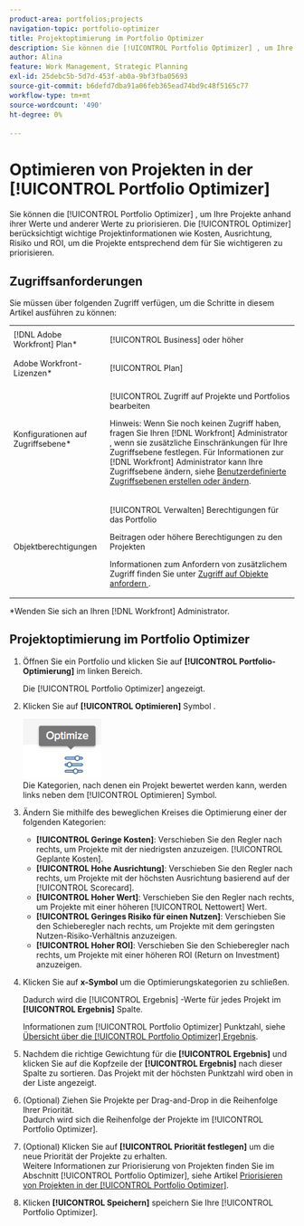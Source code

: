 ```yaml
---
product-area: portfolios;projects
navigation-topic: portfolio-optimizer
title: Projektoptimierung im Portfolio Optimizer
description: Sie können die [!UICONTROL Portfolio Optimizer] , um Ihre Projekte anhand ihrer Werte und anderer Werte zu priorisieren. Der Optimizer berücksichtigt wichtige Projektinformationen wie Kosten, Ausrichtung, Risiko und ROI, um die Projekte entsprechend dem für Sie wichtigeren zu priorisieren.
author: Alina
feature: Work Management, Strategic Planning
exl-id: 25debc5b-5d7d-453f-ab0a-9bf3fba05693
source-git-commit: b6defd7dba91a06feb365ead74bd9c48f5165c77
workflow-type: tm+mt
source-wordcount: '490'
ht-degree: 0%

---
```


# Optimieren von Projekten in der [!UICONTROL Portfolio Optimizer]

Sie können die [!UICONTROL Portfolio Optimizer] , um Ihre Projekte anhand ihrer Werte und anderer Werte zu priorisieren. Die [!UICONTROL Optimizer] berücksichtigt wichtige Projektinformationen wie Kosten, Ausrichtung, Risiko und ROI, um die Projekte entsprechend dem für Sie wichtigeren zu priorisieren.

## Zugriffsanforderungen

Sie müssen über folgenden Zugriff verfügen, um die Schritte in diesem Artikel ausführen zu können:

<table style="table-layout:auto"> 
 <col> 
 <col> 
 <tbody> 
  <tr> 
   <td role="rowheader">[!DNL Adobe Workfront] Plan*</td> 
   <td> <p>[!UICONTROL Business] oder höher</p> </td> 
  </tr> 
  <tr> 
   <td role="rowheader">Adobe Workfront-Lizenzen*</td> 
   <td> <p>[!UICONTROL Plan] </p> </td> 
  </tr> 
  <tr> 
   <td role="rowheader">Konfigurationen auf Zugriffsebene*</td> 
   <td> <p>[!UICONTROL Zugriff auf Projekte und Portfolios bearbeiten</p> <p>Hinweis: Wenn Sie noch keinen Zugriff haben, fragen Sie Ihren [!DNL Workfront] Administrator , wenn sie zusätzliche Einschränkungen für Ihre Zugriffsebene festlegen. Für Informationen zur [!DNL Workfront] Administrator kann Ihre Zugriffsebene ändern, siehe <a href="../../../administration-and-setup/add-users/configure-and-grant-access/create-modify-access-levels.md" class="MCXref xref">Benutzerdefinierte Zugriffsebenen erstellen oder ändern</a>.</p> </td> 
  </tr> 
  <tr> 
   <td role="rowheader">Objektberechtigungen</td> 
   <td> <p>[!UICONTROL Verwalten] Berechtigungen für das Portfolio</p> <p>Beitragen oder höhere Berechtigungen zu den Projekten</p> <p>Informationen zum Anfordern von zusätzlichem Zugriff finden Sie unter <a href="../../../workfront-basics/grant-and-request-access-to-objects/request-access.md" class="MCXref xref">Zugriff auf Objekte anfordern </a>.</p> </td> 
  </tr> 
 </tbody> 
</table>

&#42;Wenden Sie sich an Ihren [!DNL Workfront] Administrator.

## Projektoptimierung im Portfolio Optimizer

1. Öffnen Sie ein Portfolio und klicken Sie auf **[!UICONTROL Portfolio-Optimierung]** im linken Bereich.

   Die [!UICONTROL Portfolio Optimizer] angezeigt.

1. Klicken Sie auf **[!UICONTROL Optimieren]** Symbol .

   ![](assets/optimize-icon-portfolio-optimizer.png)\
   Die Kategorien, nach denen ein Projekt bewertet werden kann, werden links neben dem [!UICONTROL Optimieren] Symbol.

1. Ändern Sie mithilfe des beweglichen Kreises die Optimierung einer der folgenden Kategorien:

   * **[!UICONTROL Geringe Kosten]**: Verschieben Sie den Regler nach rechts, um Projekte mit der niedrigsten anzuzeigen. [!UICONTROL Geplante Kosten].
   * **[!UICONTROL Hohe Ausrichtung]**: Verschieben Sie den Regler nach rechts, um Projekte mit der höchsten Ausrichtung basierend auf der [!UICONTROL Scorecard].
   * **[!UICONTROL Hoher Wert]**: Verschieben Sie den Regler nach rechts, um Projekte mit einer höheren [!UICONTROL Nettowert] Wert.
   * **[!UICONTROL Geringes Risiko für einen Nutzen]**: Verschieben Sie den Schieberegler nach rechts, um Projekte mit dem geringsten Nutzen-Risiko-Verhältnis anzuzeigen.
   * **[!UICONTROL Hoher ROI]**: Verschieben Sie den Schieberegler nach rechts, um Projekte mit einer höheren ROI (Return on Investment) anzuzeigen.

1. Klicken Sie auf **x-Symbol** um die Optimierungskategorien zu schließen.

   Dadurch wird die [!UICONTROL Ergebnis] -Werte für jedes Projekt im **[!UICONTROL Ergebnis]** Spalte.

   Informationen zum [!UICONTROL Portfolio Optimizer] Punktzahl, siehe [Übersicht über die [!UICONTROL Portfolio Optimizer] Ergebnis](../../../manage-work/portfolios/portfolio-optimizer/portfolio-optimizer-score.md).

1. Nachdem die richtige Gewichtung für die **[!UICONTROL Ergebnis]** und klicken Sie auf die Kopfzeile der **[!UICONTROL Ergebnis]** nach dieser Spalte zu sortieren. Das Projekt mit der höchsten Punktzahl wird oben in der Liste angezeigt.

1. (Optional) Ziehen Sie Projekte per Drag-and-Drop in die Reihenfolge Ihrer Priorität.\
   Dadurch wird sich die Reihenfolge der Projekte im [!UICONTROL Portfolio Optimizer].
1. (Optional) Klicken Sie auf **[!UICONTROL Priorität festlegen]** um die neue Priorität der Projekte zu erhalten.\
   Weitere Informationen zur Priorisierung von Projekten finden Sie im Abschnitt [!UICONTROL Portfolio Optimizer], siehe Artikel [Priorisieren von Projekten in der [!UICONTROL Portfolio Optimizer]](../../../manage-work/portfolios/portfolio-optimizer/prioritize-projects-in-portfolio-optimizer.md).

1. Klicken **[!UICONTROL Speichern]** speichern Sie Ihre [!UICONTROL Portfolio Optimizer].
